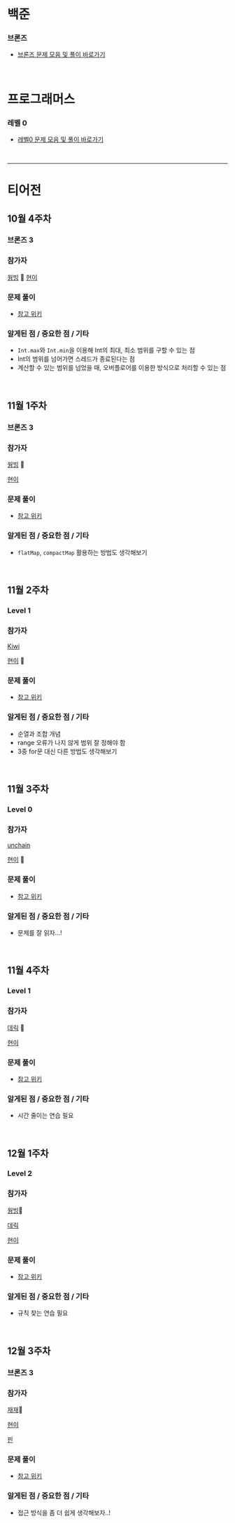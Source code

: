 # 백준

### 브론즈
- [브론즈 문제 모음 및 풀이 바로가기](https://github.com/seohyeon2/algorithm-study-in-swift/wiki/%EB%B0%B1%EC%A4%80%EC%95%8C%EA%B3%A0%EB%A6%AC%EC%A6%98-%EB%B8%8C%EB%A1%A0%EC%A6%88-%EB%AC%B8%EC%A0%9C-%ED%92%80%EC%9D%B4)

<br>

# 프로그래머스

### 레벨 0 
- [레벨0 문제 모음 및 풀이 바로가기](https://github.com/seohyeon2/algorithm-study-in-swift/wiki/%ED%94%84%EB%A1%9C%EA%B7%B8%EB%9E%98%EB%A8%B8%EC%8A%A4-Level-0-%EB%AC%B8%EC%A0%9C%ED%92%80%EC%9D%B4)

<br>

---

# 티어전

## 10월 4주차
### 브론즈 3
### 참가자
[웡빙](https://github.com/wongbingg) 🏅
[현이](https://github.com/seohyeon2)

### 문제 풀이
- [참고 위키](https://github.com/seohyeon2/algorithm-study-in-swift/wiki/%ED%8B%B0%EC%96%B4%EC%A0%84-%EB%AC%B8%EC%A0%9C%ED%92%80%EC%9D%B4)

### 알게된 점 / 중요한 점 / 기타
- `Int.max`와 `Int.min`을 이용해 Int의 최대, 최소 범위를 구할 수 있는 점
- Int의 범위를 넘어가면 스레드가 종료된다는 점
- 계산할 수 있는 범위를 넘었을 때, 오버플로어를 이용한 방식으로 처리할 수 있는 점 


<br>

## 11월 1주차
### 브론즈 3
### 참가자
[웡빙](https://github.com/wongbingg) 🏅

[현이](https://github.com/seohyeon2)

### 문제 풀이
- [참고 위키](https://github.com/seohyeon2/algorithm-study-in-swift/wiki/%ED%8B%B0%EC%96%B4%EC%A0%84-%EB%AC%B8%EC%A0%9C%ED%92%80%EC%9D%B4)

### 알게된 점 / 중요한 점 / 기타
- `flatMap`, `compactMap` 활용하는 방법도 생각해보기

<br>

## 11월 2주차
### Level 1
### 참가자
[Kiwi](https://github.com/kiwi1023) 

[현이](https://github.com/seohyeon2) 🏅


### 문제 풀이
- [참고 위키](https://github.com/seohyeon2/algorithm-study-in-swift/wiki/%ED%8B%B0%EC%96%B4%EC%A0%84-%EB%AC%B8%EC%A0%9C%ED%92%80%EC%9D%B4)

### 알게된 점 / 중요한 점 / 기타
- 순열과 조합 개념
- range 오류가 나지 않게 범위 잘 정해야 함
- 3중 for문 대신 다른 방법도 생각해보기

<br>

## 11월 3주차
### Level 0 
### 참가자
[unchain](https://github.com/unchain123) 

[현이](https://github.com/seohyeon2) 🏅


### 문제 풀이
- [참고 위키](https://github.com/seohyeon2/algorithm-study-in-swift/wiki/%ED%8B%B0%EC%96%B4%EC%A0%84-%EB%AC%B8%EC%A0%9C%ED%92%80%EC%9D%B4)

### 알게된 점 / 중요한 점 / 기타
- 문제를 잘 읽자...!

<br>

## 11월 4주차
### Level 1
### 참가자
[데릭](https://github.com/derrickkim0109) 🏅

[현이](https://github.com/seohyeon2) 


### 문제 풀이
- [참고 위키](https://github.com/seohyeon2/algorithm-study-in-swift/wiki/%ED%8B%B0%EC%96%B4%EC%A0%84-%EB%AC%B8%EC%A0%9C%ED%92%80%EC%9D%B4)

### 알게된 점 / 중요한 점 / 기타
- 시간 줄이는 연습 필요

<br>

## 12월 1주차
### Level 2
### 참가자
[웡빙](https://github.com/wongbingg)🏅

[데릭](https://github.com/derrickkim0109)

[현이](https://github.com/seohyeon2) 


### 문제 풀이
- [참고 위키](https://github.com/seohyeon2/algorithm-study-in-swift/wiki/%ED%8B%B0%EC%96%B4%EC%A0%84-%EB%AC%B8%EC%A0%9C%ED%92%80%EC%9D%B4)

### 알게된 점 / 중요한 점 / 기타
- 규칙 찾는 연습 필요

<br>

## 12월 3주차
### 브론즈 3
### 참가자
[재재](https://github.com/ZZBAE)🏅

[현이](https://github.com/seohyeon2) 

[핀](https://github.com/finnn1)


### 문제 풀이
- [참고 위키](https://github.com/seohyeon2/algorithm-study-in-swift/wiki/%ED%8B%B0%EC%96%B4%EC%A0%84-%EB%AC%B8%EC%A0%9C%ED%92%80%EC%9D%B4)

### 알게된 점 / 중요한 점 / 기타
- 접근 방식을 좀 더 쉽게 생각해보자..!

